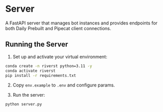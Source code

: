 # Server

A FastAPI server that manages bot instances and provides endpoints for both Daily Prebuilt and Pipecat client connections.

## Running the Server

1. Set up and activate your virtual environment:

```bash
conda create -n riverst python=3.11 -y
conda activate riverst
pip install -r requirements.txt
```

2. Copy `env.example` to `.env` and configure params.

3. Run the server:

```bash
python server.py
```
